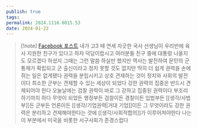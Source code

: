 ```yaml
---
publish: true
tags: 
permalink: 2024.1116.0015.53
date: 2024-01-22
---
```

> [!note] [Facebook 포스트](https://www.facebook.com/share/p/1Dvon4LYuP/)
> 내가 고3 때 연세 자긋한 국사 선생님이 우리반에 육사 지원한 친구가 있다고 하자 덕담이랍시고 여러분들 친구 중에 대통령 나올지도 모르겠다 하셨지 그때는 그런 말씀 하실만 했지만 역사는 발전하여 문민의 군 통제가 확립되고 군 출신이라고 정치 못할 것도 없지만 딱히 더 쉽게 권력을 손에 쥐는 일은 없게됐다 권력을 분립시키고 상호 견제하는 것이 정치와 사회의 발전이다 최소한 군부는 견제할 수 있는 세상이 되었다 강한 권력의 집중은 반드시 견제되어야 한다 오늘날에는 검찰 권력이 바로 그 강하고 집중된 권력이다 부조리하기까지 하다 무엇이 되었든 행정부든 검찰이든 경찰이든 입법부든 [[생각/사법부]]든 군부든 언론이든 [[생각/기업권력|거대 기업]]이든 그 무엇이라도 강한 권력은 분리하고 견제해야한다는 것에 [[생각/사회적합의]]가 이루어져야한다 나는 이 부분에서 미국을 비롯한 서구사회가 존경스럽다

